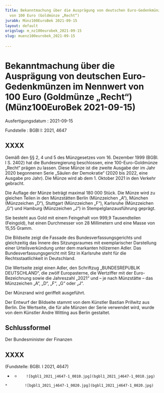 ```yaml
---
Title: Bekanntmachung über die Ausprägung von deutschen Euro-Gedenkmünzen im Nennwert
  von 100 Euro (Goldmünze „Recht“)
jurabk: Münz100EuroBek 2021-09-15
layout: default
origslug: m_nz100eurobek_2021-09-15
slug: muenz100eurobek_2021-09-15

---
```


# Bekanntmachung über die Ausprägung von deutschen Euro-Gedenkmünzen im Nennwert von 100 Euro (Goldmünze „Recht“) (Münz100EuroBek 2021-09-15)

Ausfertigungsdatum
:   2021-09-15

Fundstelle
:   BGBl I: 2021, 4647


## XXXX

Gemäß den §§ 2, 4 und 5 des Münzgesetzes vom 16. Dezember 1999 (BGBl. I S. 2402) hat die Bundesregierung beschlossen, eine 100-Euro-Goldmünze „Recht“ prägen zu lassen. Diese Münze ist die zweite Ausgabe der im Jahr 2020 begonnenen Serie „Säulen der Demokratie“ (2020 bis 2022, eine Ausgabe pro Jahr). Die Münze wird ab dem 1. Oktober 2021 in den Verkehr gebracht.

Die Auflage der Münze beträgt maximal 180 000 Stück. Die Münze wird zu gleichen Teilen in den Münzstätten Berlin (Münzzeichen „A“), München (Münzzeichen „D“), Stuttgart (Münzzeichen „F“), Karlsruhe (Münzzeichen „G“) und Hamburg (Münzzeichen „J“) in Stempelglanzausführung geprägt.

Sie besteht aus Gold mit einem Feingehalt von 999,9 Tausendteilen (Feingold), hat einen Durchmesser von 28 Millimetern und eine Masse von 15,55 Gramm.

Die Bildseite zeigt die Fassade des Bundesverfassungsgerichts und gleichzeitig das Innere des Sitzungsraumes mit exemplarischer Darstellung einer Urteilsverkündung unter dem markanten hölzernen Adler. Das Bundesverfassungsgericht mit Sitz in Karlsruhe steht für die Rechtsstaatlichkeit in Deutschland.

Die Wertseite zeigt einen Adler, den Schriftzug „BUNDESREPUBLIK DEUTSCHLAND“, die zwölf Europasterne, die Wertziffer mit der Euro-Bezeichnung sowie die Jahreszahl „2021“ und – je nach Münzstätte – das Münzzeichen „A“, „D“, „F“, „G“ oder „J“.

Der Münzrand wird geriffelt ausgeführt.

Der Entwurf der Bildseite stammt von dem Künstler Bastian Prillwitz aus Berlin. Die Wertseite, die für alle Münzen der Serie verwendet wird, wurde von dem Künstler Andre Witting aus Berlin gestaltet.


## Schlussformel

Der Bundesminister der Finanzen


## XXXX

(Fundstelle: BGBl. I 2021, 4647)


*    *        ![bgbl1_2021_j4647-1_0010.jpg](bgbl1_2021_j4647-1_0010.jpg)
    *        ![bgbl1_2021_j4647-1_0020.jpg](bgbl1_2021_j4647-1_0020.jpg)


